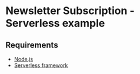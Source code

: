 # Newsletter Subscription - Serverless example

## Requirements
- [Node.js](https://nodejs.org)
- [Serverless framework](https://serverless.com/)

